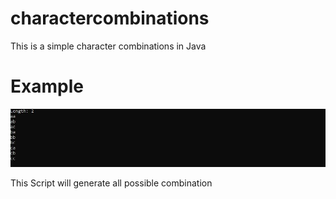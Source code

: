 # charactercombinations
This is a simple character combinations in Java   
# Example

<img src="https://github.com/EH30/charactercombinations/blob/master/example.JPG"> <br>

This Script will generate all possible combination 
